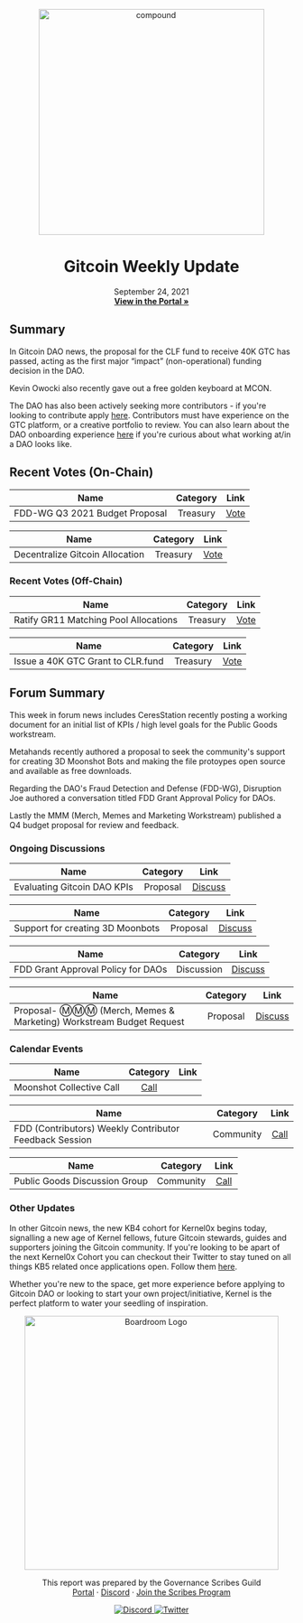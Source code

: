 <p align="center">
  <a href="http://app.boardroom.info/gitcoin">
    <img src="https://s.gitcoin.co/static/v2/images/presskit/logotype.f06a89bd4582.svg" alt="compound" width="400" />
  </a>
  <h1 align="center">Gitcoin Weekly Update</h1>
  <p align="center">
    September 24, 2021
  <br />
  <a href="http://app.boardroom.info/gitcoin"><strong>View in the Portal »</strong></a>
  <br />
  </p>
</p>

## Summary

In Gitcoin DAO news, the proposal for the CLF fund to receive 40K GTC has passed, acting as the first major “impact” (non-operational) funding decision in the DAO.

Kevin Owocki also recently gave out a free golden keyboard at MCON.

The DAO has also been actively seeking more contributors - if you're looking to contribute apply <a href="https://airtable.com/shrNCh4oIQYx1QJ2y">here</a>. Contributors must have experience on the GTC platform, or a creative portfolio to review. You can also learn about the DAO onboarding experience <a href="https://www.notion.so/Learn-about-the-DAO-onboarding-experience-5856a0032e73494888b92b84d9be6af5">here</a> if you're curious about what working at/in a DAO looks like.

## Recent Votes (On-Chain)
| Name          | Category      | Link   |
| ------------- |:-------------:| :-----:|
| FDD-WG Q3 2021 Budget Proposal | Treasury | [Vote](https://gov.gitcoin.co/t/proposal-fdd-wg-anti-fraud-sybil-collusion-q3-budget-request/8210)

| Name          | Category      | Link   |
| ------------- |:-------------:| :-----:|
| Decentralize Gitcoin Allocation | Treasury | [Vote](https://gov.gitcoin.co/t/decentralize-gitcoin-workstream-budget-request/8121)


### Recent Votes (Off-Chain)
| Name          | Category      | Link   |
| ------------- |:-------------:| :-----:|
| Ratify GR11 Matching Pool Allocations | Treasury | [Vote](https://snapshot.org/#/gitcoindao.eth/proposal/QmSRTDaRckWkWBBAHDXXyatMFLUZcFjSCkvHSBuC84fgbf)

| Name          | Category      | Link   |
| ------------- |:-------------:| :-----:|
| Issue a 40K GTC Grant to CLR.fund| Treasury | [Vote](https://snapshot.org/#/gitcoindao.eth/proposal/QmSRTDaRckWkWBBAHDXXyatMFLUZcFjSCkvHSBuC84fgbf)



## Forum Summary

This week in forum news includes CeresStation recently posting a working document for an initial list of KPIs / high level goals for the Public Goods workstream.

Metahands recently authored a proposal to seek the community's support for creating 3D Moonshot Bots and making the file protoypes open source and available as free downloads.

Regarding the DAO's Fraud Detection and Defense (FDD-WG), Disruption Joe authored a conversation titled FDD Grant Approval Policy for DAOs.

Lastly the MMM (Merch, Memes and Marketing Workstream) published a Q4 budget proposal for review and feedback.

### Ongoing Discussions

| Name          | Category      | Link   |
| ------------- |:-------------:| :-----:|
| Evaluating Gitcoin DAO KPIs | Proposal | [Discuss](https://gov.gitcoin.co/t/what-are-the-kpis-that-gitcoindao-optimizes-for/8497/8)

| Name          | Category      | Link   |
| ------------- |:-------------:| :-----:|
| Support for creating 3D Moonbots| Proposal | [Discuss](https://gov.gitcoin.co/t/proposal-support-for-creating-3d-moonshotbots/8582)

| Name          | Category      | Link   |
| ------------- |:-------------:| :-----:|
| FDD Grant Approval Policy for DAOs | Discussion | [Discuss](https://gov.gitcoin.co/t/fdd-grant-approval-policy-for-daos/8537)

| Name          | Category      | Link   |
| ------------- |:-------------:| :-----:|
| Proposal- Ⓜ️Ⓜ️Ⓜ️ (Merch, Memes & Marketing) Workstream Budget Request | Proposal | [Discuss](https://gov.gitcoin.co/t/proposal-merch-memes-marketing-workstream-budget-request/8562)

### Calendar Events

| Name          | Category      | Link   |
| ------------- |:-------------:| :-----:|
| Moonshot Collective Call | [Call](https://www.addevent.com/event/gA8182719)

| Name          | Category      | Link   |
| ------------- |:-------------:| :-----:|
| FDD (Contributors) Weekly Contributor Feedback Session| Community |  [Call](https://www.addevent.com/event/Lq8216816)

| Name          | Category      | Link   |
| ------------- |:-------------:| :-----:|
| Public Goods Discussion Group | Community | [Call](https://www.addevent.com/event/PA8738644)


### Other Updates

In other Gitcoin news, the new KB4 cohort for Kernel0x begins today, signalling a new age of Kernel fellows, future Gitcoin stewards, guides and supporters joining the Gitcoin community. If you're looking to be apart of the next Kernel0x Cohort you can checkout their Twitter to stay tuned on all things KB5 related once applications open. Follow them <a href="https://twitter.com/KERNEL0x/">here</a>.

Whether you're new to the space, get more experience before applying to Gitcoin DAO or looking to start your own project/initiative, Kernel is the perfect platform to water your seedling of inspiration. 

<p align="center">
  <a href="http://app.boardroom.info/">
    <img src="https://i.ibb.co/PFcchnQ/boardroom.png" alt="Boardroom Logo" width="450" />
  </a>
</p>

<p align="center">
	This report was prepared by the Governance Scribes Guild
  <br />
  <a href="http://boardroom.info/">Portal</a>
  ·
  <a href="https://discord.com/invite/tgrTFg9">Discord</a>
  ·
  <a href="https://boardroom.mirror.xyz/JHrN8nVy_J4C7Xzj37zoyPANg0ZnNszhWy9YOZHC0lM">Join the Scribes Program</a>
</p>

<p align="center">
  <a href="https://discord.gg/CEZ8WfuK8s">
    <img src="https://img.shields.io/badge/Discord-Join-7289da?style=for-the-badge&logo=discord&logoColor=white" alt="Discord" />
  </a>
  <a href="https://twitter.com/boardroom_info">
    <img src="https://img.shields.io/badge/Twitter-Follow-1da1f2?style=for-the-badge&logo=twitter&logoColor=white" alt="Twitter" />
  </a>
</p>
